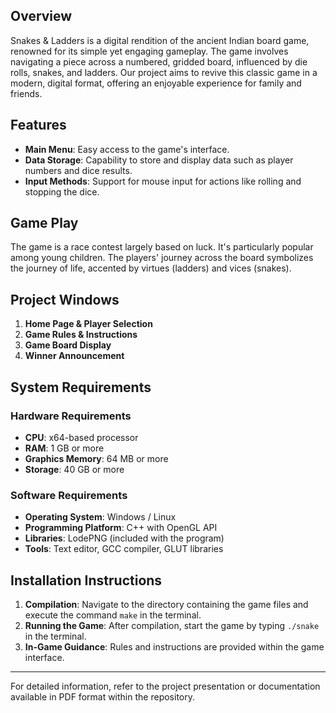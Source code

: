 ## Overview

Snakes & Ladders is a digital rendition of the ancient Indian board game, renowned for its simple yet engaging gameplay. The game involves navigating a piece across a numbered, gridded board, influenced by die rolls, snakes, and ladders. Our project aims to revive this classic game in a modern, digital format, offering an enjoyable experience for family and friends.

## Features

- **Main Menu**: Easy access to the game's interface.
- **Data Storage**: Capability to store and display data such as player numbers and dice results.
- **Input Methods**: Support for mouse input for actions like rolling and stopping the dice.

## Game Play

The game is a race contest largely based on luck. It's particularly popular among young children. The players' journey across the board symbolizes the journey of life, accented by virtues (ladders) and vices (snakes).

## Project Windows

1. **Home Page & Player Selection**
2. **Game Rules & Instructions**
3. **Game Board Display**
4. **Winner Announcement**

## System Requirements

### Hardware Requirements
- **CPU**: x64-based processor
- **RAM**: 1 GB or more
- **Graphics Memory**: 64 MB or more
- **Storage**: 40 GB or more

### Software Requirements
- **Operating System**: Windows / Linux
- **Programming Platform**: C++ with OpenGL API
- **Libraries**: LodePNG (included with the program)
- **Tools**: Text editor, GCC compiler, GLUT libraries

## Installation Instructions

1. **Compilation**: Navigate to the directory containing the game files and execute the command `make` in the terminal.
2. **Running the Game**: After compilation, start the game by typing `./snake` in the terminal.
3. **In-Game Guidance**: Rules and instructions are provided within the game interface.

---

For detailed information, refer to the project presentation or documentation available in PDF format within the repository.